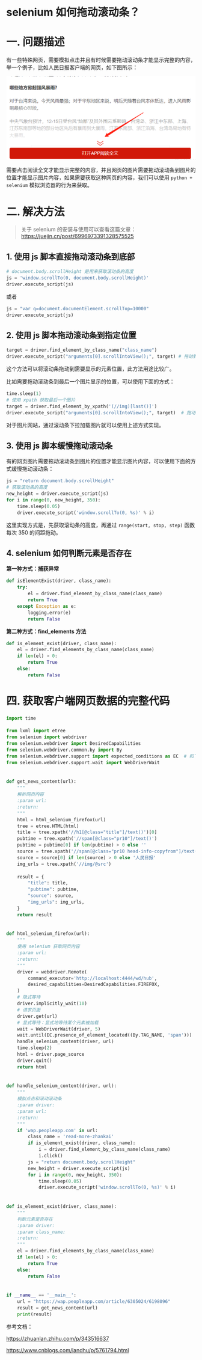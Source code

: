 # selenium 如何拖动滚动条？

# 一. 问题描述
有一些特殊网页，需要模拟点击并且有时候需要拖动滚动条才能显示完整的内容，举一个例子，比如人民日报客户端的网页，如下图所示：

![image-20210914140914691](image/selenium如何拖动滚动条.assets/image-20210914140914691.png)

需要点击阅读全文才能显示完整的内容，并且网页的图片需要拖动滚动条到图片的位置才能显示图片内容，如果需要获取这种网页的内容，我们可以使用 `python + selenium` 模拟浏览器的行为来获取。

# 二. 解决方法

> 关于 selenium 的安装与使用可以查看这篇文章：https://juejin.cn/post/6996973391328575525

## 1. 使用 js 脚本直接拖动滚动条到底部
```python
# document.body.scrollHeight 是用来获取滚动条的高度
js = 'window.scrollTo(0, document.body.scrollHeight)'
driver.execute_script(js)
```

或者

```python
js = "var q=document.documentElement.scrollTop=10000"
driver.execute_script(js)
```



## 2. 使用 js 脚本拖动滚动条到指定位置

```python
target = driver.find_element_by_class_name("class_name")
driver.execute_script("arguments[0].scrollIntoView();", target) # 拖动到可见的元素去
```

这个方法可以将滚动条拖动到需要显示的元素位置，此方法用途比较广。

比如需要拖动滚动条到最后一个图片显示的位置，可以使用下面的方式：

```python
time.sleep(1)
# 使用 xpath 获取最后一个图片
target = driver.find_element_by_xpath('(//img)[last()]')
driver.execute_script("arguments[0].scrollIntoView();", target)  # 拖动到可见的元素去
```

对于图片网站，通过滚动条下拉加载图片就可以使用上述方式实现。

## 3. 使用 js 脚本缓慢拖动滚动条

有的网页图片需要拖动滚动条到图片的位置才能显示图片内容，可以使用下面的方式缓慢拖动滚动条：

```python
js = "return document.body.scrollHeight"
# 获取滚动条的高度
new_height = driver.execute_script(js)
for i in range(0, new_height, 350):
    time.sleep(0.05)
    driver.execute_script('window.scrollTo(0, %s)' % i)
```

这里实现方式是，先获取滚动条的高度，再通过 `range(start, stop, step)` 函数每次 350 的间距拖动。

## 4. selenium 如何判断元素是否存在

**第一种方式：捕获异常**

```python
def isElementExist(driver, class_name):
    try:
        el = driver.find_element_by_class_name(class_name)
        return True
    except Exception as e:
        logging.error(e)
        return False
```



**第二种方式：find_elements 方法**

```python
def is_element_exist(driver, class_name):
    el = driver.find_elements_by_class_name(class_name)
    if len(el) > 0:
        return True
    else:
        return False
```



# 四. 获取客户端网页数据的完整代码

```python
import time

from lxml import etree
from selenium import webdriver
from selenium.webdriver import DesiredCapabilities
from selenium.webdriver.common.by import By
from selenium.webdriver.support import expected_conditions as EC  # 和下面WebDriverWait一起用的
from selenium.webdriver.support.wait import WebDriverWait


def get_news_content(url):
    """
    解析网页内容
    :param url: 
    :return: 
    """
    html = html_selenium_firefox(url)
    tree = etree.HTML(html)
    title = tree.xpath('//h1[@class="title"]/text()')[0]
    pubtime = tree.xpath('//span[@class="pr10"]/text()')
    pubtime = pubtime[0] if len(pubtime) > 0 else ''
    source = tree.xpath('//span[@class="pr10 head-info-copyfrom"]/text()')
    source = source[0] if len(source) > 0 else '人民日报'
    img_urls = tree.xpath('//img/@src')

    result = {
        "title": title,
        "pubtime": pubtime,
        "source": source,
        "img_urls": img_urls,
    }
    return result


def html_selenium_firefox(url):
    """
    使用 selenium 获取网页内容
    :param url: 
    :return: 
    """
    driver = webdriver.Remote(
        command_executor='http://localhost:4444/wd/hub',
        desired_capabilities=DesiredCapabilities.FIREFOX,
    )
    # 隐式等待
    driver.implicitly_wait(10)
    # 请求页面
    driver.get(url)
    # 显式等待：显式地等待某个元素被加载
    wait = WebDriverWait(driver, 5)
    wait.until(EC.presence_of_element_located((By.TAG_NAME, 'span')))
    handle_selenium_content(driver, url)
    time.sleep(2)
    html = driver.page_source
    driver.quit()
    return html


def handle_selenium_content(driver, url):
    """
    模拟点击和滚动滚动条
    :param driver: 
    :param url: 
    :return: 
    """
    if 'wap.peopleapp.com' in url:
        class_name = 'read-more-zhankai'
        if is_element_exist(driver, class_name):
            i = driver.find_element_by_class_name(class_name)
            i.click()
        js = "return document.body.scrollHeight"
        new_height = driver.execute_script(js)
        for i in range(0, new_height, 350):
            time.sleep(0.05)
            driver.execute_script('window.scrollTo(0, %s)' % i)


def is_element_exist(driver, class_name):
    """
    判断元素是否存在
    :param driver: 
    :param class_name: 
    :return: 
    """
    el = driver.find_elements_by_class_name(class_name)
    if len(el) > 0:
        return True
    else:
        return False


if __name__ == '__main__':
    url = "https://wap.peopleapp.com/article/6305024/6198096"
    result = get_news_content(url)
    print(result)

```




参考文档：

https://zhuanlan.zhihu.com/p/343516637

https://www.cnblogs.com/landhu/p/5761794.html